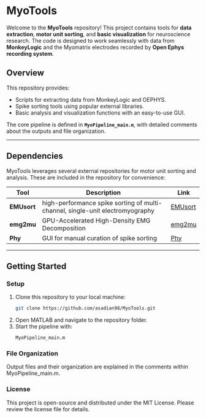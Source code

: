 # MyoTools

Welcome to the **MyoTools** repository! This project contains tools for **data extraction**, **motor unit sorting**, and **basic visualization** for neuroscience research. The code is designed to work seamlessly with data from **MonkeyLogic** and the Myomatrix electrodes recorded by **Open Ephys recording system**. 

## Overview

This repository provides:
- Scripts for extracting data from MonkeyLogic and OEPHYS.
- Spike sorting tools using popular external libraries.
- Basic analysis and visualization functions with an easy-to-use GUI.

The core pipeline is defined in **`MyoPipeline_main.m`**, with detailed comments about the outputs and file organization.

---

## Dependencies

MyoTools leverages several external repositories for motor unit sorting and analysis. These are included in the repository for convenience:

| Tool              | Description                                    | Link                                                                                         |
|-------------------|------------------------------------------------|----------------------------------------------------------------------------------------------|
| **EMUsort**           | high-performance spike sorting of multi-channel, single-unit electromyography | [EMUsort](https://github.com/snel-repo/EMUsort)                                                      |
| **emg2mu**           | GPU-Accelerated High-Density EMG Decomposition | [emg2mu](https://github.com/neuromechanist/emg2mu)                                                      |
| **Phy**           | GUI for manual curation of spike sorting       | [Phy](https://github.com/kwikteam/phy)                                                      |

---

## Getting Started

### Setup
1. Clone this repository to your local machine:
   ```bash
   git clone https://github.com/asadian98/MyoTools.git

2. Open MATLAB and navigate to the repository folder.
3. Start the pipeline with:
    ```bash
    MyoPipeline_main.m
### File Organization
Output files and their organization are explained in the comments within MyoPipeline_main.m.

### License
This project is open-source and distributed under the MIT License. Please review the license file for details.
